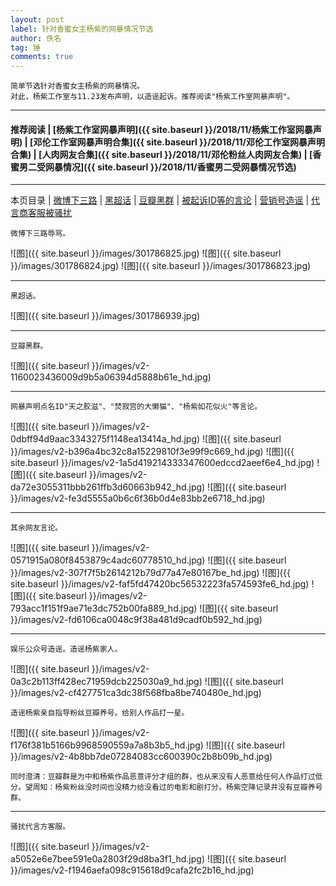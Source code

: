```yaml
---
layout: post
label: 针对香蜜女主杨紫的网暴情况节选
author: 佚名
tag: 锤
comments: true
---
```


    简单节选针对香蜜女主杨紫的网暴情况。
    对此，杨紫工作室与11.23发布声明，以造谣起诉。推荐阅读"杨紫工作室网暴声明"。

---

#### 推荐阅读 \| [杨紫工作室网暴声明]({{ site.baseurl }}/2018/11/杨紫工作室网暴声明) \| [邓伦工作室网暴声明合集]({{ site.baseurl }}/2018/11/邓伦工作室网暴声明合集) \| [人肉网友合集]({{ site.baseurl }}/2018/11/邓伦粉丝人肉网友合集) \| [香蜜男二受网暴情况]({{ site.baseurl }}/2018/11/香蜜男二受网暴情况节选) 

---
本页目录 \| [微博下三路](#dxjja) \| [黑超话](#dxjjb) \| [豆瓣黑群](#dxjjc) \| [被起诉ID等的言论](#dxjjd) \| [营销号造谣](#dxjje) \| [代言商客服被骚扰](#dxjjf) 


<a class="anchor" name="dxjja"></a>

    微博下三路辱骂。

![图]({{ site.baseurl }}/images/301786825.jpg)
![图]({{ site.baseurl }}/images/301786824.jpg)
![图]({{ site.baseurl }}/images/301786823.jpg)

---

<a class="anchor" name="dxjjb"></a>

    黑超话。

![图]({{ site.baseurl }}/images/301786939.jpg)

---

<a class="anchor" name="dxjjc"></a>

    豆瓣黑群。

![图]({{ site.baseurl }}/images/v2-1160023436009d9b5a06394d5888b61e_hd.jpg)

---

<a class="anchor" name="dxjjd"></a>

    网暴声明点名ID"天之胶滋"、"焚寂宫的大懒猫"、"杨紫如花似火"等言论。
    
![图]({{ site.baseurl }}/images/v2-0dbff94d9aac3343275f1148ea13414a_hd.jpg)
![图]({{ site.baseurl }}/images/v2-b396a4bc32c8a15229810f3e99f9c669_hd.jpg)
![图]({{ site.baseurl }}/images/v2-1a5d419214333347600edccd2aeef6e4_hd.jpg)
![图]({{ site.baseurl }}/images/v2-da72e3055311bbb261ffb3d60663b942_hd.jpg)
![图]({{ site.baseurl }}/images/v2-fe3d5555a0b6c6f36b0d4e83bb2e6718_hd.jpg)


---

    其余网友言论。

![图]({{ site.baseurl }}/images/v2-0571915a080f8453879c4adc60778510_hd.jpg)
![图]({{ site.baseurl }}/images/v2-307f7f5b2614212b79d77a47e80167be_hd.jpg)
![图]({{ site.baseurl }}/images/v2-faf5fd47420bc56532223fa574593fe6_hd.jpg)
![图]({{ site.baseurl }}/images/v2-793acc1f151f9ae71e3dc752b00fa889_hd.jpg)
![图]({{ site.baseurl }}/images/v2-fd6106ca0048c9f38a481d9cadf0b592_hd.jpg)

---

<a class="anchor" name="dxjje"></a>

    娱乐公众号造谣。造谣杨紫家人。
    
![图]({{ site.baseurl }}/images/v2-0a3c2b113ff428ec71959dcb225030a9_hd.jpg) 
![图]({{ site.baseurl }}/images/v2-cf427751ca3dc38f568fba8be740480e_hd.jpg) 

    造谣杨紫亲自指导粉丝豆瓣养号。给别人作品打一星。
    
![图]({{ site.baseurl }}/images/v2-f176f381b5166b9968590559a7a8b3b5_hd.jpg) 
![图]({{ site.baseurl }}/images/v2-4b8bb7de07284083cc600390c2b8b09b_hd.jpg) 

    同时澄清：豆瓣群是为中和杨紫作品恶意评分才组的群，也从来没有人恶意给任何人作品打过低分。望周知：杨紫粉丝没时间也没精力给没看过的电影和剧打分。杨紫空降记录并没有豆瓣养号群。

---

<a class="anchor" name="dxjjf"></a>

    骚扰代言方客服。

![图]({{ site.baseurl }}/images/v2-a5052e6e7bee591e0a2803f29d8ba3f1_hd.jpg)
![图]({{ site.baseurl }}/images/v2-f1946aefa098c915618d9cafa2fc2b16_hd.jpg)

